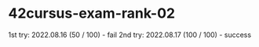 # 42cursus-exam-rank-02

1st try: 2022.08.16 (50 / 100) - fail
2nd try: 2022.08.17 (100 / 100) - success